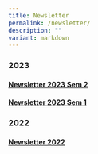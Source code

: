 ```yaml
---
title: Newsletter
permalink: /newsletter/
description: ""
variant: markdown
---
```

### 2023

#### [Newsletter 2023 Sem 2](https://kcs.aflip.in/bf86bdfb47.html)

#### [Newsletter 2023 Sem 1](https://heyzine.com/flip-book/aa69ed4ede.html)

### 2022

#### [Newsletter 2022](https://heyzine.com/flip-book/b3530ed0b7.html)